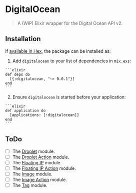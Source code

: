 # DigitalOcean

> A (WIP) Elixir wrapper for the Digital Ocean API v2.

## Installation

If [available in Hex](https://hex.pm/docs/publish), the package can be installed as:

  1. Add `digitalocean` to your list of dependencies in `mix.exs`:

    ```elixir
    def deps do
      [{:digitalocean, "~> 0.0.1"}]
    end
    ```

  2. Ensure `digitalocean` is started before your application:

    ```elixir
    def application do
      [applications: [:digitalocean]]
    end
    ```

## ToDo

- [ ] The [Droplet](https://developers.digitalocean.com/documentation/v2/#droplets) module.
- [ ] The [Droplet Action](https://developers.digitalocean.com/documentation/v2/#droplet-actions) module.
- [ ] The [Floating IP](https://developers.digitalocean.com/documentation/v2/#floating-ips) module.
- [ ] The [Floating IP Action](https://developers.digitalocean.com/documentation/v2/#floating-ip-actions) module.
- [ ] The [Image](https://developers.digitalocean.com/documentation/v2/#images) module.
- [ ] The [Image Action](https://developers.digitalocean.com/documentation/v2/#image-actions) module.
- [ ] The [Tag](https://developers.digitalocean.com/documentation/v2/#tags) module.
